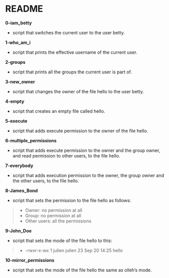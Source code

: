 # README

**0-iam_betty**
* script that switches the current user to the user betty.

**1-who_am_i**
* script that prints the effective username of the current user.

**2-groups**
* script that prints all the groups the current user is part of.

**3-new_owner**
* script that changes the owner of the file hello to the user betty.

**4-empty**
* script that creates an empty file called hello.

**5-execute**
* script that adds execute permission to the owner of the file hello.

**6-multiple_permissions**
* script that adds execute permission to the owner and the group owner, and read permission to other users, to the file hello.

**7-everybody**
* script that adds execution permission to the owner, the group owner and the other users, to the file hello.

**8-James_Bond**
* script that sets the permission to the file hello as follows:
> * Owner: no permission at all
> * Group: no permission at all
> * Other users: all the permissions

**9-John_Doe**
* script that sets the mode of the file hello to this:
> * -rwxr-x-wx 1 julien julien 23 Sep 20 14:25 hello

**10-mirror_permissions**
* script that sets the mode of the file hello the same as olleh’s mode.